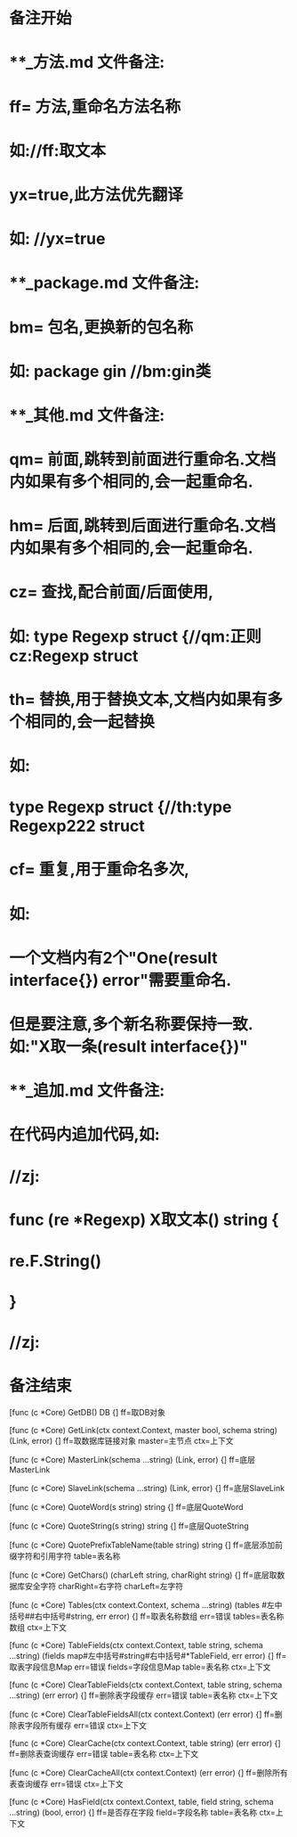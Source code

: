 # 备注开始
# **_方法.md 文件备注:
# ff= 方法,重命名方法名称
# 如://ff:取文本
#
# yx=true,此方法优先翻译
# 如: //yx=true


# **_package.md 文件备注:
# bm= 包名,更换新的包名称 
# 如: package gin //bm:gin类


# **_其他.md 文件备注:
# qm= 前面,跳转到前面进行重命名.文档内如果有多个相同的,会一起重命名.
# hm= 后面,跳转到后面进行重命名.文档内如果有多个相同的,会一起重命名.
# cz= 查找,配合前面/后面使用,
# 如: type Regexp struct {//qm:正则 cz:Regexp struct
#
# th= 替换,用于替换文本,文档内如果有多个相同的,会一起替换
# 如:
# type Regexp struct {//th:type Regexp222 struct
#
# cf= 重复,用于重命名多次,
# 如: 
# 一个文档内有2个"One(result interface{}) error"需要重命名.
# 但是要注意,多个新名称要保持一致. 如:"X取一条(result interface{})"


# **_追加.md 文件备注:
# 在代码内追加代码,如:
# //zj:
# func (re *Regexp) X取文本() string { 
#    re.F.String()
# }
# //zj:
# 备注结束

[func (c *Core) GetDB() DB {]
ff=取DB对象

[func (c *Core) GetLink(ctx context.Context, master bool, schema string) (Link, error) {]
ff=取数据库链接对象
master=主节点
ctx=上下文

[func (c *Core) MasterLink(schema ...string) (Link, error) {]
ff=底层MasterLink

[func (c *Core) SlaveLink(schema ...string) (Link, error) {]
ff=底层SlaveLink

[func (c *Core) QuoteWord(s string) string {]
ff=底层QuoteWord

[func (c *Core) QuoteString(s string) string {]
ff=底层QuoteString

[func (c *Core) QuotePrefixTableName(table string) string {]
ff=底层添加前缀字符和引用字符
table=表名称

[func (c *Core) GetChars() (charLeft string, charRight string) {]
ff=底层取数据库安全字符
charRight=右字符
charLeft=左字符

[func (c *Core) Tables(ctx context.Context, schema ...string) (tables #左中括号##右中括号#string, err error) {]
ff=取表名称数组
err=错误
tables=表名称数组
ctx=上下文

[func (c *Core) TableFields(ctx context.Context, table string, schema ...string) (fields map#左中括号#string#右中括号#*TableField, err error) {]
ff=取表字段信息Map
err=错误
fields=字段信息Map
table=表名称
ctx=上下文

[func (c *Core) ClearTableFields(ctx context.Context, table string, schema ...string) (err error) {]
ff=删除表字段缓存
err=错误
table=表名称
ctx=上下文

[func (c *Core) ClearTableFieldsAll(ctx context.Context) (err error) {]
ff=删除表字段所有缓存
err=错误
ctx=上下文

[func (c *Core) ClearCache(ctx context.Context, table string) (err error) {]
ff=删除表查询缓存
err=错误
table=表名称
ctx=上下文

[func (c *Core) ClearCacheAll(ctx context.Context) (err error) {]
ff=删除所有表查询缓存
err=错误
ctx=上下文

[func (c *Core) HasField(ctx context.Context, table, field string, schema ...string) (bool, error) {]
ff=是否存在字段
field=字段名称
table=表名称
ctx=上下文
